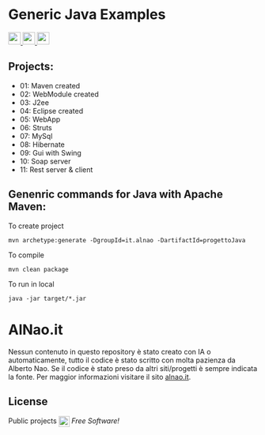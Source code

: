 # Generic Java Examples

<a href="https://www.alnao.it/javaee/"> 
        <img src="https://img.shields.io/badge/alnao-.it-blue?logo=amazoncloudwatch&logoColor=A6C9E2" height="25px">
        <img src="https://img.shields.io/badge/Java-ED8B00?style=plastic&logo=openjdk&logoColor=white" height="25px"/>
        <img src="https://img.shields.io/badge/SpringBoot-6DB33F?style=plastic&logo=SpringBoot&logoColor=white" height="25px" />
</a>

## Projects:

- 01: Maven created 
- 02: WebModule created 
- 03: J2ee 
- 04: Eclipse created
- 05: WebApp
- 06: Struts 
- 07: MySql
- 08: Hibernate
- 09: Gui with Swing 
- 10: Soap server
- 11: Rest server & client


## Genenric commands for Java with Apache Maven:
 
To create project
 
```
mvn archetype:generate -DgroupId=it.alnao -DartifactId=progettoJava
```

To compile
 
```
mvn clean package
```

To run in local

```
java -jar target/*.jar

```

# AlNao.it
Nessun contenuto in questo repository è stato creato con IA o automaticamente, tutto il codice è stato scritto con molta pazienza da Alberto Nao. Se il codice è stato preso da altri siti/progetti è sempre indicata la fonte. Per maggior informazioni visitare il sito [alnao.it](https://www.alnao.it/).

## License
Public projects 
<a href="https://it.wikipedia.org/wiki/GNU_General_Public_License"  valign="middle"><img src="https://img.shields.io/badge/License-GNU-blue" style="height:22px;"  valign="middle"></a> 
*Free Software!*